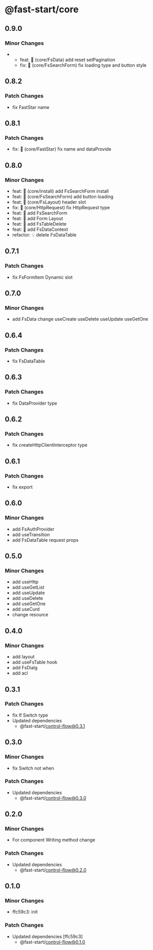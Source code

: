 # @fast-start/core

## 0.9.0

### Minor Changes

-   -   feat: 🎸 (core/FsData) add reset setPagination
    -   fix: 🐛 (core/FsSearchForm) fix loading type and button style

## 0.8.2

### Patch Changes

-   fix FastStar name

## 0.8.1

### Patch Changes

-   fix: 🐛 (core/FastStar) fix name and dataProvide

## 0.8.0

### Minor Changes

-   feat: 🎸 (core/install) add FsSearchForm install
-   feat: 🎸 (core/FsSearchForm) add button loading
-   feat: 🎸 (core/FsLayout) header slot
-   fix: 🐛 (core/HttpRequest) fix HttpRequest type
-   feat: 🎸 add FsSearchForm
-   feat: 🎸 add Form Layout
-   feat: 🎸 add FsTableDelete
-   feat: 🎸 add FsDataContext
-   refactor: 💡 delete FsDataTable

## 0.7.1

### Patch Changes

-   fix FsFormItem Dynamic slot

## 0.7.0

### Minor Changes

-   add FsData
    change useCreate useDelete useUpdate useGetOne

## 0.6.4

### Patch Changes

-   fix FsDataTable

## 0.6.3

### Patch Changes

-   fix DataProvider type

## 0.6.2

### Patch Changes

-   fix createHttpClientInterceptor type

## 0.6.1

### Patch Changes

-   fix export

## 0.6.0

### Minor Changes

-   add FsAuthProvider
-   add useTransition
-   add FsDataTable request props

## 0.5.0

### Minor Changes

-   add useHttp
-   add useGetList
-   add useUpdate
-   add useDelete
-   add useGetOne
-   add useCurd
-   change resource

## 0.4.0

### Minor Changes

-   add layout
-   add useFsTable hook
-   add FsDialg
-   add acl

## 0.3.1

### Patch Changes

-   fix If Switch type
-   Updated dependencies
    -   @fast-start/control-flow@0.3.1

## 0.3.0

### Minor Changes

-   fix Switch not when

### Patch Changes

-   Updated dependencies
    -   @fast-start/control-flow@0.3.0

## 0.2.0

### Minor Changes

-   For component Writing method change

### Patch Changes

-   Updated dependencies
    -   @fast-start/control-flow@0.2.0

## 0.1.0

### Minor Changes

-   ffc59c3: init

### Patch Changes

-   Updated dependencies [ffc59c3]
    -   @fast-start/control-flow@0.1.0
